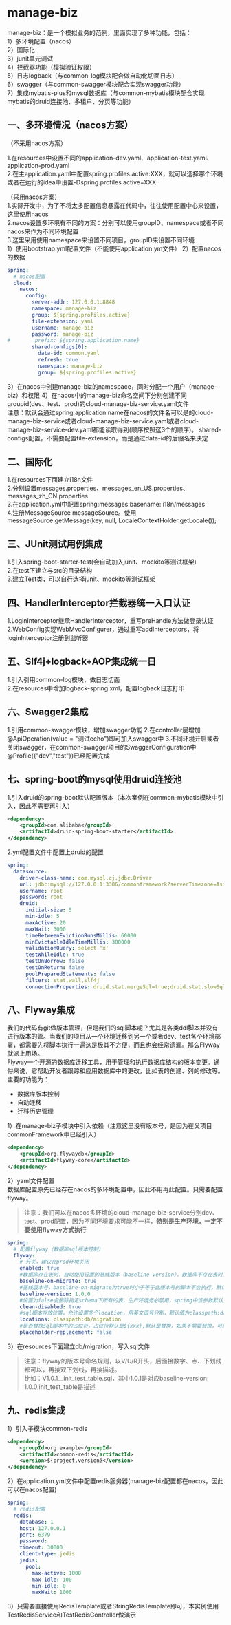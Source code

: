 # manage-biz
manage-biz：是一个模拟业务的范例，里面实现了多种功能，包括：  
1）多环境配置（nacos）  
2）国际化  
3）junit单元测试  
4）拦截器功能（模拟验证权限）  
5）日志logback（与common-log模块配合做自动化切面日志）  
6）swagger（与common-swagger模块配合实现swagger功能）  
7）集成mybatis-plus和mysql数据库（与common-mybatis模块配合实现mybatis的druid连接池、多租户、分页等功能）  

## 一、多环境情况（nacos方案）
（不采用nacos方案）

1.在resources中设置不同的application-dev.yaml、application-test.yaml、application-prod.yaml  
2.在主application.yaml中配置spring.profiles.active:XXX，就可以选择哪个环境或者在运行的idea中设置-Dspring.profiles.active=XXX

（采用nacos方案）  
1.实际开发中，为了不将太多配置信息暴露在代码中，往往使用配置中心来设置，这里使用nacos  
2.nacos设置多环境有不同的方案：分别可以使用groupID、namespace或者不同nacos来作为不同环境配置  
3.这里采用使用namespace来设置不同项目，groupID来设置不同环境  
1）使用bootstrap.yml配置文件（不能使用application.ym文件）
2）配置nacos的数据
```yaml
spring:
  # nacos配置
  cloud:
    nacos:
      config:
        server-addr: 127.0.0.1:8848
        namespace: manage-biz
        group: ${spring.profiles.active}
        file-extension: yaml
        username: manage-biz
        password: manage-biz
#        prefix: ${spring.application.name}
        shared-configs[0]:
          data-id: common.yaml
          refresh: true
          namespace: manage-biz
          group: ${spring.profiles.active}
```
3）在nacos中创建manage-biz的namespace，同时分配一个用户（manage-biz）和权限
4）在nacos中的manage-biz命名空间下分别创建不同groupid(dev、test、prod)的cloud-manage-biz-service.yaml文件  
注意：默认会通过spring.application.name在nacos的文件名可以是的cloud-manage-biz-service或者cloud-manage-biz-service.yaml或者cloud-manage-biz-service-dev.yaml都能读取得到(顺序按照这3个的顺序)。
shared-configs配置，不需要配置file-extension，而是通过data-id的后缀名来决定

## 二、国际化
1.在resources下面建立i18n文件  
2.分别设置messages.properties、messages_en_US.properties、messages_zh_CN.properties  
3.在application.yml中配置spring:messages:basename: i18n/messages  
4.注册MessageSource messageSource。使用messageSource.getMessage(key, null, LocaleContextHolder.getLocale());

## 三、JUnit测试用例集成
1.引入spring-boot-starter-test(会自动加入junit、mockito等测试框架)  
2.在test下建立与src的目录结构  
3.建立Test类，可以自行选择junit、mockito等测试框架

## 四、HandlerInterceptor拦截器统一入口认证
1.LoginInterceptor继承HandlerInterceptor，重写preHandle方法做登录认证  
2.WebConfig实现WebMvcConfigurer，通过重写addInterceptors，将loginInterceptor注册到监听器

## 五、Slf4j+logback+AOP集成统一日
1.引入引用common-log模块，做日志切面  
2.在resources中增加logback-spring.xml，配置logback日志打印  

## 六、Swagger2集成
1.引用common-swagger模块，增加swagger功能
2.在controller层增加@ApiOperation(value = "测试echo")即可加入swagger中
3.不同环境开启或者关闭swagger，在common-swagger项目的SwaggerConfiguration中@Profile({"dev","test"})已经配置完成

## 七、spring-boot的mysql使用druid连接池
1.引入druid的spring-boot默认配置版本（本次案例在common-mybatis模块中引入，因此不需要再引入）
```xml
<dependency>
    <groupId>com.alibaba</groupId>
    <artifactId>druid-spring-boot-starter</artifactId>
</dependency>
```
2.yml配置文件中配置上druid的配置
```yaml
spring:
  datasource:
    driver-class-name: com.mysql.cj.jdbc.Driver
    url: jdbc:mysql://127.0.0.1:3306/commonframework?serverTimezone=Asia/Shanghai&useUnicode=true&characterEncoding=utf-8&zeroDateTimeBehavior=convertToNull&useSSL=false&allowPublicKeyRetrieval=true
    username: root
    password: root
    druid:
      initial-size: 5
      min-idle: 5
      maxActive: 20
      maxWait: 3000
      timeBetweenEvictionRunsMillis: 60000
      minEvictableIdleTimeMillis: 300000
      validationQuery: select 'x'
      testWhileIdle: true
      testOnBorrow: false
      testOnReturn: false
      poolPreparedStatements: false
      filters: stat,wall,slf4j
      connectionProperties: druid.stat.mergeSql=true;druid.stat.slowSqlMillis=5000;socketTimeout=10000;connectTimeout=1200
```

## 八、Flyway集成
我们的代码有git做版本管理，但是我们的sql脚本呢？尤其是各类ddl脚本并没有进行版本的管。当我们的项目从一个环境迁移到另一个或者dev、test各个环境部署，都需要先将脚本执行一遍这是极其不方便，而且也会经常遗漏。那么Flyway就派上用场。  
Flyway一个开源的数据库迁移工具，用于管理和执行数据库结构的版本变更。通俗来说，它帮助开发者跟踪和应用数据库中的更改，比如表的创建、列的修改等。主要的功能为：
- 数据库版本控制
- 自动迁移
- 迁移历史管理

1）在manage-biz子模块中引入依赖（注意这里没有版本号，是因为在父项目commonFramework中已经引入）
```xml
<dependency>
    <groupId>org.flywaydb</groupId>
    <artifactId>flyway-core</artifactId>
</dependency>
```

2）yaml文件配置  
数据库配置原先已经存在nacos的多环境配置中，因此不用再此配置。只需要配置flyway。
> 注意：我们可以在nacos多环境的cloud-manage-biz-service分别dev、test、prod配置，因为不同环境要求可能不一样，**特别是生产环境，一定不要使用flyway方式执行**

```yaml
spring:
  # 配置flyway（数据库sql版本控制）
  flyway:
    # 开关，建议在prod环境关闭
    enabled: true
    #数据库存在表时，自动使用设置的基线版本（baseline-version），数据库不存在表时，即使设置了，也会从第一个版本开始执行，默认值为false
    baseline-on-migrate: true
    #基线版本号，baseline-on-migrate为true时小于等于此版本号的脚本不会执行，默认值为1
    baseline-version: 1.0.0
    #设置为false会删除指定schema下所有的表，生产环境务必禁用，spring中该参数默认是false，需要手动设置为true
    clean-disabled: true
    #sql脚本存放位置，允许设置多个location，用英文逗号分割，默认值为classpath:db/migration
    locations: classpath:db/migration
    #是否替换sql脚本中的占位符，占位符默认是${xxx},默认是替换，如果不需要替换，可以设置为false
    placeholder-replacement: false
```
3）在resources下面建立db/migration，写入sql文件
> 注意：flyway的版本号命名规则，以V/U/R开头，后面接数字、点、下划线都可以，再接双下划线，再接描述。  
> 比如：V1.0.1__init_test_table.sql，其中1.0.1是对应baseline-version: 1.0.0,init_test_table是描述

## 九、redis集成
1）引入子模块common-redis
```xml
<dependency>
    <groupId>org.example</groupId>
    <artifactId>common-redis</artifactId>
    <version>${project.version}</version>
</dependency>
```
2）在application.yml文件中配置redis服务器(manage-biz配置都在nacos，因此可以在nacos配置)
```yaml
spring:
  # redis配置
  redis:
    database: 1
    host: 127.0.0.1
    port: 6379
    password:
    timeout: 30000
    client-type: jedis
    jedis:
      pool:
        max-active: 1000
        max-idle: 100
        min-idle: 0
        maxWait: 1000
```
3）只需要直接使用RedisTemplate或者StringRedisTemplate即可，本实例使用TestRedisService和TestRedisController做演示  
